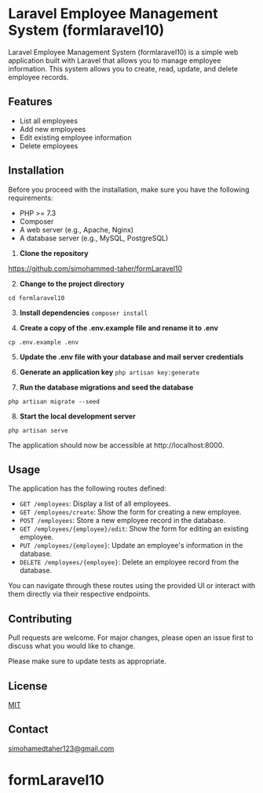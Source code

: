# Laravel Employee Management System (formlaravel10)

Laravel Employee Management System (formlaravel10) is a simple web application built with Laravel that allows you to manage employee information. This system allows you to create, read, update, and delete employee records.

## Features

- List all employees
- Add new employees
- Edit existing employee information
- Delete employees

## Installation

Before you proceed with the installation, make sure you have the following requirements:

- PHP >= 7.3
- Composer
- A web server (e.g., Apache, Nginx)
- A database server (e.g., MySQL, PostgreSQL)

1. **Clone the repository**

https://github.com/simohammed-taher/formLaravel10

2. **Change to the project directory**

`cd formlaravel10`


3. **Install dependencies**
`composer install`


4. **Create a copy of the .env.example file and rename it to .env**


`cp .env.example .env`

5. **Update the .env file with your database and mail server credentials**

6. **Generate an application key**
`php artisan key:generate`


7. **Run the database migrations and seed the database**

`php artisan migrate --seed`

8. **Start the local development server**


`php artisan serve`


The application should now be accessible at http://localhost:8000.

## Usage

The application has the following routes defined:

- `GET /employees`: Display a list of all employees.
- `GET /employees/create`: Show the form for creating a new employee.
- `POST /employees`: Store a new employee record in the database.
- `GET /employees/{employee}/edit`: Show the form for editing an existing employee.
- `PUT /employees/{employee}`: Update an employee's information in the database.
- `DELETE /employees/{employee}`: Delete an employee record from the database.

You can navigate through these routes using the provided UI or interact with them directly via their respective endpoints.

## Contributing

Pull requests are welcome. For major changes, please open an issue first to discuss what you would like to change.

Please make sure to update tests as appropriate.

## License

[MIT](SIMOHAMMED)

## Contact

[simohamedtaher123@gmail.com](mailto:simohamedtaher123@gmail.com)


# formLaravel10
